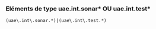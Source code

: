 ### Eléments de type uae.int.sonar* OU uae.int.test*
```
(uae\.int\.sonar.*)|(uae\.int\.test.*)
```
